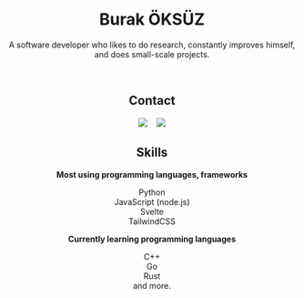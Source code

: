 <h1 align="center">Burak ÖKSÜZ</h1>
<p align="center" style="font-size: xxl;">A software developer who likes to do research, constantly improves himself, and does small-scale projects.</p>
<br>
<h2 align="center">Contact</h2>
<div align="center">
    <a href="https://discord.com/users/987659313935953950" target="_blank"><img src="https://shields.io/badge/Discord-111111.svg?&style=for-the-badge&logo=discord"></a>
    &nbsp;&nbsp;
    <a href="mailto:arwell@duck.com"><img src="https://shields.io/badge/MAIL-ffa136.svg?&style=for-the-badge&logo=gmail"/></a>
</div>
<h2 align="center">Skills</h2>
<div align="center">
    <p><b>Most using programming languages, frameworks</b></p>
    <p align="center">Python<br>JavaScript (node.js)<br>Svelte<br>TailwindCSS</p>
    <p><b>Currently learning programming languages</b></p>
    <p align="center">C++<br>Go<br>Rust<br>and more.</p>
</div>
<p></p>

